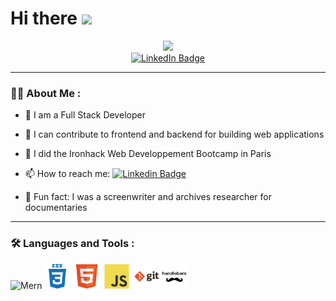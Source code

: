 


<h1>
  Hi there
  <img src="https://media.giphy.com/media/hvRJCLFzcasrR4ia7z/giphy.gif" width="30px"/>
</h1>

<div id="header" align="center">
  <img src="https://media.giphy.com/media/QLzImGMAHffcJ2Xl4I/giphy.gif" width="100"/>
  <div id="badges">
    <a href="https://www.linkedin.com/in/lucile-tronczyk/">
      <img src="https://img.shields.io/badge/LinkedIn-blue?style=for-the-badge&logo=linkedin&logoColor=white" alt="LinkedIn Badge"/>
    </a>
  </div>
</div>

---

### :woman_technologist: About Me :

- :space_invader: I am a Full Stack Developer 

- :telescope: I can contribute to frontend and backend for building web applications

- :seedling: I did the Ironhack Web Developpement Bootcamp in Paris

- :mailbox: How to reach me: [![Linkedin Badge](https://img.shields.io/badge/-Lucile-blue?style=flat&logo=Linkedin&logoColor=white)]([your-linkedin-url](https://www.linkedin.com/in/lucile-tronczyk/))

- :mushroom: Fun fact: I was a screenwriter and archives researcher for documentaries

---

### :hammer_and_wrench: Languages and Tools :

<div>
  <img src="https://res.cloudinary.com/dsioshcio/image/upload/v1670944889/MERN-logo_fx0noa.png" title="Mern" **alt="Mern"  height="50"/>
  <img src="https://github.com/devicons/devicon/blob/master/icons/css3/css3-plain-wordmark.svg"  title="CSS3" alt="CSS" width="40" height="40"/>&nbsp;
  <img src="https://github.com/devicons/devicon/blob/master/icons/html5/html5-original.svg" title="HTML5" alt="HTML" width="40" height="40"/>&nbsp;
  <img src="https://github.com/devicons/devicon/blob/master/icons/javascript/javascript-original.svg" title="JavaScript" alt="JavaScript" width="40" height="40"/>&nbsp;
  <img src="https://github.com/devicons/devicon/blob/master/icons/git/git-original-wordmark.svg" title="Git" **alt="Git" width="40" height="40"/>
  <img src="https://raw.githubusercontent.com/devicons/devicon/1119b9f84c0290e0f0b38982099a2bd027a48bf1/icons/handlebars/handlebars-original-wordmark.svg" title="Handlebars" alt="Handlebars" width="40" height="40"/>&nbsp;
</div>


